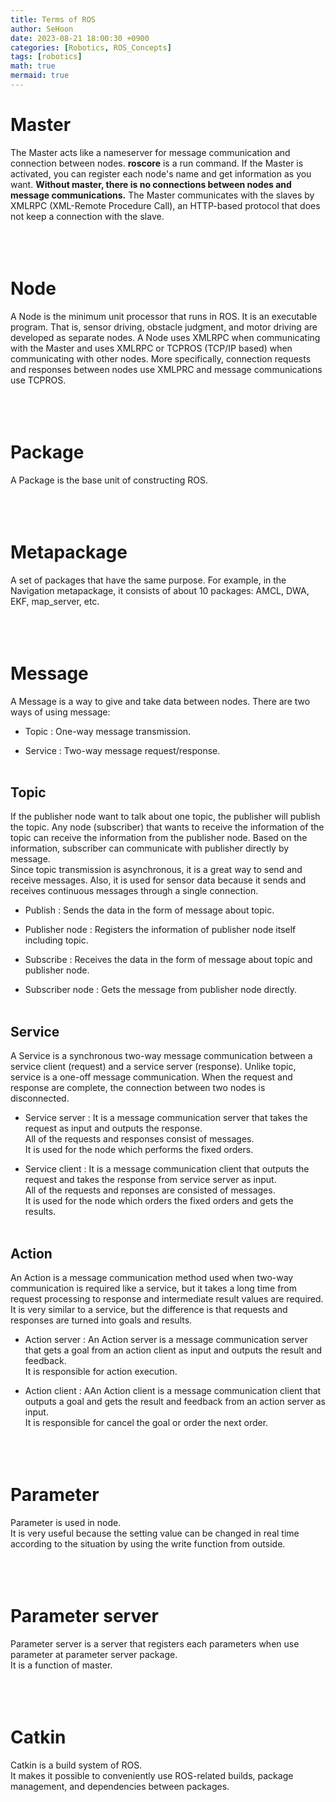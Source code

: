 ```yaml
---
title: Terms of ROS
author: SeHoon
date: 2023-08-21 18:00:30 +0900
categories: [Robotics, ROS_Concepts]
tags: [robotics]
math: true
mermaid: true
---
```


# Master

The Master acts like a nameserver for message communication and connection between nodes. **roscore** is a run command. If the Master is activated, you can register each node's name and get information as you want. **Without master, there is no connections between nodes and message communications.** The Master communicates with the slaves by XMLRPC (XML-Remote Procedure Call), an HTTP-based protocol that does not keep a connection with the slave.
<br><br><br><br>


# Node

A Node is the minimum unit processor that runs in ROS. It is an executable program. That is, sensor driving, obstacle judgment, and motor driving are developed as separate nodes. A Node uses XMLRPC when communicating with the Master and uses XMLRPC or TCPROS (TCP/IP based) when communicating with other nodes. More specifically, connection requests and responses between nodes use XMLPRC and message communications use TCPROS.
<br><br><br><br>


# Package

A Package is the base unit of constructing ROS.
<br><br><br><br>


# Metapackage

A set of packages that have the same purpose. For example, in the Navigation metapackage, it consists of about 10 packages: AMCL, DWA, EKF, map_server, etc.
<br><br><br><br>


# Message 

A Message is a way to give and take data between nodes. There are two ways of using message:<br>

+ Topic : One-way message transmission.

+ Service : Two-way message request/response.
<br><br>

## Topic

If the publisher node want to talk about one topic, the publisher will publish the topic. Any node (subscriber) that wants to receive the information of the topic can receive the information from the publisher node. Based on the information, subscriber can communicate with publisher directly by message.<br>
Since topic transmission is asynchronous, it is a great way to send and receive messages. Also, it is used for sensor data because it sends and receives continuous messages through a single connection.<br>

+ Publish : Sends the data in the form of message about topic.

+ Publisher node : Registers the information of publisher node itself including topic.

+ Subscribe : Receives the data in the form of message about topic and publisher node.

+ Subscriber node : Gets the message from publisher node directly.
<br><br>

## Service

A Service is a synchronous two-way message communication between a service client (request) and a service server (response). Unlike topic, service is a one-off message communication. When the request and response are complete, the connection between two nodes is disconnected.

+ Service server : It is a message communication server that takes the request as input and outputs the response.<br>
    All of the requests and responses consist of messages.<br>
        It is used for the node which performs the fixed orders.

+ Service client : It is a message communication client that outputs the request and takes the response from service server as input.<br>
    All of the requests and reponses are consisted of messages.<br>
    It is used for the node which orders the fixed orders and gets the results.
<br><br>

## Action

An Action is a message communication method used when two-way communication is required like a service, but it takes a long time from request processing to response and intermediate result values are required. It is very similar to a service, but the difference is that requests and responses are turned into goals and results.

+ Action server : An Action server is a message communication server that gets a goal from an action client as input and outputs the result and feedback.<br>
    It is responsible for action execution.

+ Action client : AAn Action client is a message communication client that outputs a goal and gets the result and feedback from an action server as input.<br>
    It is responsible for cancel the goal or order the next order.
<br><br><br><br>


# Parameter

Parameter is used in node.<br>
It is very useful because the setting value can be changed in real time according to the situation by using the write function from outside.
<br><br><br><br>

# Parameter server 

Parameter server is a server that registers each parameters when use parameter at parameter server package.<br>
It is a function of master.
<br><br><br><br>

# Catkin

Catkin is a build system of ROS.<br>
It makes it possible to conveniently use ROS-related builds, package management, and dependencies between packages.
<br><br><br><br>



